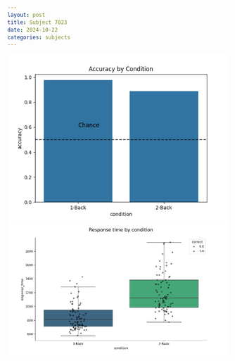 ```yaml
---
layout: post
title: Subject 7023
date: 2024-10-22
categories: subjects
---
```


![](data/7023/run-12/7023_ATS_acc.png)
![](data/7023/run-12/7023_ATS_rt.png)
